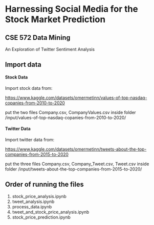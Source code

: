 # Harnessing Social Media for the Stock Market Prediction
## CSE 572 Data Mining
An Exploration of Twitter Sentiment Analysis


## Import data
#### Stock Data
Import stock data from: 

https://www.kaggle.com/datasets/omermetinn/values-of-top-nasdaq-copanies-from-2010-to-2020 

put the two files Company.csv, CompanyValues.csv inside folder /input/values-of-top-nasdaq-copanies-from-2010-to-2020/

#### Twitter Data
Import twitter data from:

https://www.kaggle.com/datasets/omermetinn/tweets-about-the-top-companies-from-2015-to-2020

put the three files Company.csv, Company_Tweet.csv, Tweet.csv inside folder /input/tweets-about-the-top-companies-from-2015-to-2020/

## Order of running the files
1. stock_price_analysis.ipynb
2. tweet_analysis.ipynb
3. process_data.ipynb
4. tweet_and_stock_price_analysis.ipynb
5. stock_price_prediction.ipynb

